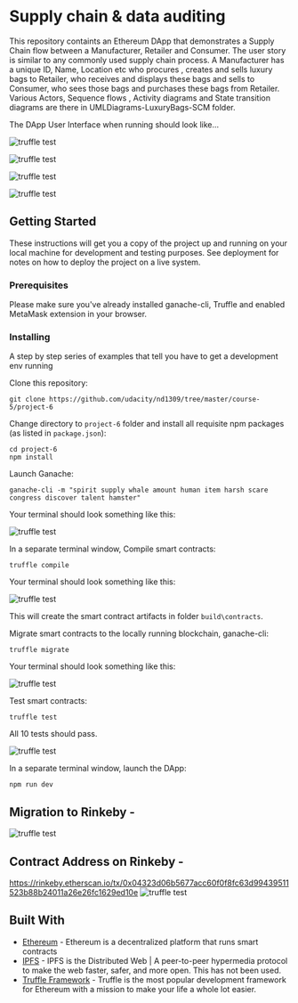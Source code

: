 
# Supply chain & data auditing

This repository containts an Ethereum DApp that demonstrates a Supply Chain flow between a Manufacturer, Retailer and Consumer. The user story is similar to any commonly used supply chain process. A Manufacturer has a unique ID, Name, Location etc who procures , creates and sells luxury bags to Retailer, who receives and displays these bags and sells to Consumer, who sees those bags and purchases these bags from Retailer. Various Actors, Sequence flows , Activity diagrams and State transition diagrams are there in UMLDiagrams-LuxuryBags-SCM folder.

The DApp User Interface when running should look like...

![truffle test](SCM/images/ProductOverview.png)

![truffle test](SCM/images/ManufacturerDetails.png)

![truffle test](SCM/images/ProductDetails.png)

![truffle test](SCM/images/Transactions.png)


## Getting Started

These instructions will get you a copy of the project up and running on your local machine for development and testing purposes. See deployment for notes on how to deploy the project on a live system.

### Prerequisites

Please make sure you've already installed ganache-cli, Truffle and enabled MetaMask extension in your browser.

### Installing

A step by step series of examples that tell you have to get a development env running

Clone this repository:

```
git clone https://github.com/udacity/nd1309/tree/master/course-5/project-6
```

Change directory to ```project-6``` folder and install all requisite npm packages (as listed in ```package.json```):

```
cd project-6
npm install
```

Launch Ganache:

```
ganache-cli -m "spirit supply whale amount human item harsh scare congress discover talent hamster"
```

Your terminal should look something like this:

![truffle test](SCM/images/TruffleDevelop.png)

In a separate terminal window, Compile smart contracts:

```
truffle compile
```

Your terminal should look something like this:

![truffle test](SCM/images/TruffleCompile.png)

This will create the smart contract artifacts in folder ```build\contracts```.

Migrate smart contracts to the locally running blockchain, ganache-cli:

```
truffle migrate
```

Your terminal should look something like this:

![truffle test](SCM/images/TruffleMigrate.png)

Test smart contracts:

```
truffle test
```

All 10 tests should pass.

![truffle test](SCM/images/TruffleTest.png)

In a separate terminal window, launch the DApp:

```
npm run dev
```

## Migration to Rinkeby - 
![truffle test](SCM/images/MigrateRinkeby.png)

## Contract Address on Rinkeby -
https://rinkeby.etherscan.io/tx/0x04323d06b5677acc60f0f8fc63d99439511523b88b24011a26e26fc1629ed10e
![truffle test](SCM/images/Etherscan.png)


## Built With

* [Ethereum](https://www.ethereum.org/) - Ethereum is a decentralized platform that runs smart contracts
* [IPFS](https://ipfs.io/) - IPFS is the Distributed Web | A peer-to-peer hypermedia protocol
to make the web faster, safer, and more open. This has not been used.
* [Truffle Framework](http://truffleframework.com/) - Truffle is the most popular development framework for Ethereum with a mission to make your life a whole lot easier.




